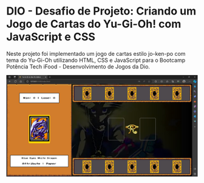# DIO - Desafio de Projeto: Criando um Jogo de Cartas do Yu-Gi-Oh! com JavaScript e CSS

Neste projeto foi implementado um jogo de cartas estilo jo-ken-po com tema do Yu-Gi-Oh utilizando HTML, CSS e JavaScript para o Bootcamp Potência Tech iFood - Desenvolvimento de Jogos da Dio.

![Projeto](src/YuGiOhGame.jpg)